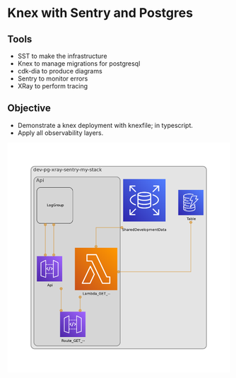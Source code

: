 # Knex with Sentry and Postgres

## Tools

- SST to make the infrastructure
- Knex to manage migrations for postgresql
- cdk-dia to produce diagrams
- Sentry to monitor errors
- XRay to perform tracing

## Objective

- Demonstrate a knex deployment with knexfile; in typescript.
- Apply all observability layers.


![Architecture diagram](./diagram.png)
